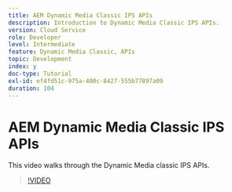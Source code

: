 ```yaml
---
title: AEM Dynamic Media Classic IPS APIs
description: Introduction to Dynamic Media Classic IPS APIs.
version: Cloud Service
role: Developer
level: Intermediate
feature: Dynamic Media Classic, APIs
topic: Development
index: y
doc-type: Tutorial
exl-id: ef4fd51c-975a-400c-8427-555b77897a09
duration: 104
---
```

# AEM Dynamic Media Classic IPS APIs

This video walks through the Dynamic Media classic IPS APIs.

>[!VIDEO](https://video.tv.adobe.com/v/335453?quality=12&learn=on)
